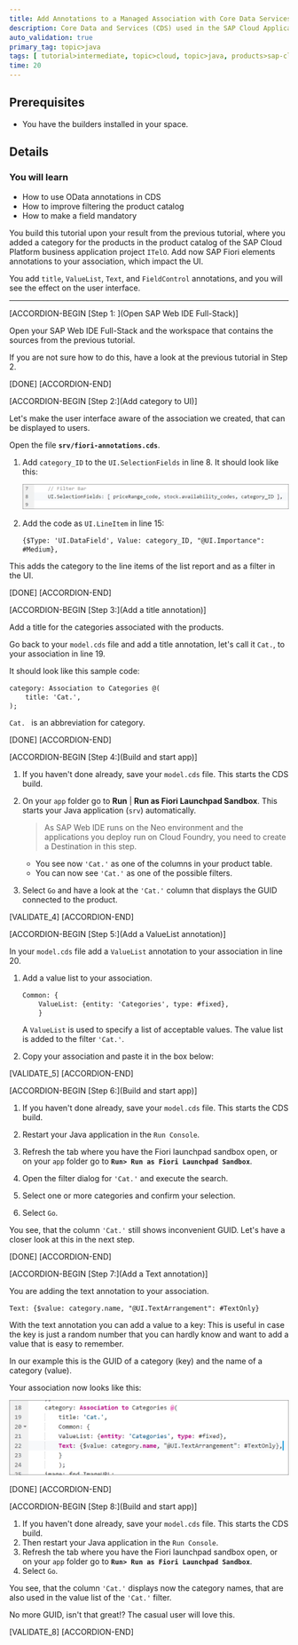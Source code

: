 ```yaml
---
title: Add Annotations to a Managed Association with Core Data Services
description: Core Data and Services (CDS) used in the SAP Cloud Application Programming Model supports annotations from SAP Fiori elements. Add four of them and explore the results.
auto_validation: true
primary_tag: topic>java
tags: [ tutorial>intermediate, topic>cloud, topic>java, products>sap-cloud-platform, products>sap-web-ide, software-product-function>sap-cloud-application-programming-model ]
time: 20
---
```


## Prerequisites  
 - You have the builders installed in your space.


## Details
### You will learn  
  - How to use OData annotations in CDS
  - How to improve filtering the product catalog
  - How to make a field mandatory

You build this tutorial upon your result from the previous tutorial, where you added a category for the products in the product catalog of the SAP Cloud Platform business application project `ITelO`. Add now SAP Fiori elements annotations to your association, which impact the UI.

You add `title`, `ValueList`, `Text`, and `FieldControl` annotations, and you will see the effect on the user interface.

---

[ACCORDION-BEGIN [Step 1: ](Open SAP Web IDE Full-Stack)]

Open your SAP Web IDE Full-Stack and the workspace that contains the sources from the previous tutorial.

If you are not sure how to do this, have a look at the previous tutorial in Step 2.

[DONE]
[ACCORDION-END]


[ACCORDION-BEGIN [Step 2:](Add category to UI)]

Let's make the user interface aware of the association we created, that can be displayed to users.

Open the file **`srv/fiori-annotations.cds`**.

1. Add `category_ID` to the `UI.SelectionFields` in line 8. It should look like this:

    ![UI.SelectionFields](itelouiselection.png)

2. Add the code as `UI.LineItem` in line 15:

    ```
    {$Type: 'UI.DataField', Value: category_ID, "@UI.Importance": #Medium},
    ```

This adds the category to the line items of the list report and as a filter in the UI.


[DONE]
[ACCORDION-END]

[ACCORDION-BEGIN [Step 3:](Add a title annotation)]

Add a title for the categories associated with the products.

Go back to your `model.cds` file and add a title annotation, let's call it `Cat.`, to your association in line 19.

It should look like this sample code:

```
category: Association to Categories @(
    title: 'Cat.',
);

```

`Cat. ` is an abbreviation for category.

[DONE]
[ACCORDION-END]

[ACCORDION-BEGIN [Step 4:](Build and start app)]


 1. If you haven't done already, save your `model.cds` file. This starts the CDS build.

 2. On your `app` folder go to **Run** | **Run as Fiori Launchpad Sandbox**. This starts your Java application (`srv`) automatically.

    >As SAP Web IDE runs on the Neo environment and the applications you deploy run on Cloud Foundry, you need to create a Destination in this step.


     - You see now `'Cat.'` as one of the columns in your product table.
     - You can now see `'Cat.'` as one of the possible filters.

 3. Select `Go` and have a look at the `'Cat.'` column that displays the GUID connected to the product.


[VALIDATE_4]
[ACCORDION-END]


[ACCORDION-BEGIN [Step 5:](Add a ValueList annotation)]

In your `model.cds` file add a `ValueList` annotation to your association in line 20.

1. Add a value list to your association.

    ```
    Common: {
        ValueList: {entity: 'Categories', type: #fixed},
        }
    ```

    A `ValueList` is used to specify a list of acceptable values. The value list is added to the filter `'Cat.'`.

2. Copy your association and paste it in the box below:

[VALIDATE_5]
[ACCORDION-END]



[ACCORDION-BEGIN [Step 6:](Build and start app)]

 1. If you haven't done already, save your `model.cds` file. This starts the CDS build.

 2. Restart your Java application in the `Run Console`.

 3. Refresh the tab where you have the Fiori launchpad sandbox open, or on your `app` folder go to **`Run> Run as Fiori Launchpad Sandbox`**.

 4. Open the filter dialog for `'Cat.'` and execute the search.

 5. Select one or more categories and confirm your selection.

 6. Select `Go`.

You see, that the column `'Cat.'` still shows inconvenient GUID. Let's have a closer look at this in the next step.


[DONE]
[ACCORDION-END]

[ACCORDION-BEGIN [Step 7:](Add a Text annotation)]

You are adding the text annotation to your association.

```
Text: {$value: category.name, "@UI.TextArrangement": #TextOnly}
```

With the text annotation you can add a value to a key: This is useful in case the key is just a random number that you can hardly know and want to add a value that is easy to remember.

In our example this is the GUID of a category (key) and the name of a category (value).

Your association now looks like this:

![Code with text annotation](itelotextanno.png)


[DONE]
[ACCORDION-END]

[ACCORDION-BEGIN [Step 8:](Build and start app)]

 1. If you haven't done already, save your `model.cds` file. This starts the CDS build.
 2. Then restart your Java application in the `Run Console`.
 3. Refresh the tab where you have the Fiori launchpad sandbox open, or on your `app` folder go to **`Run> Run as Fiori Launchpad Sandbox`**.
 4. Select `Go`.

You see, that the column `'Cat.'` displays now the category names, that are also used in the value list of the `'Cat.'` filter.

No more GUID, isn't that great!? The casual user will love this.

[VALIDATE_8]
[ACCORDION-END]
